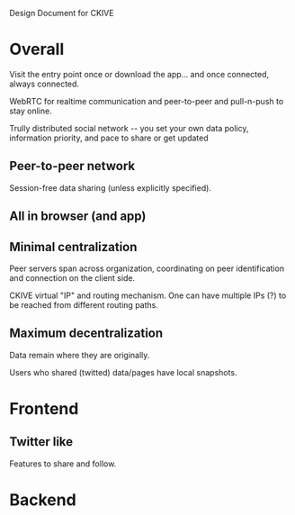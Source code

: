 
Design Document for CKIVE

# Overall

Visit the entry point once or download the app... and once connected, always connected.

WebRTC for realtime communication and peer-to-peer and pull-n-push to stay online.

Trully distributed social network -- you set your own data policy, information priority, and pace to share or get updated

## Peer-to-peer network

Session-free data sharing (unless explicitly specified).

## All in browser (and app)



## Minimal centralization

Peer servers span across organization, coordinating on peer identification and connection on the client side.

CKIVE virtual "IP" and routing mechanism. One can have multiple IPs (?) to be reached from different routing paths.


## Maximum decentralization

Data remain where they are originally.

Users who shared (twitted) data/pages have local snapshots.

# Frontend

## Twitter like

Features to share and follow.

# Backend
